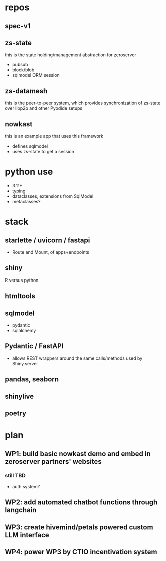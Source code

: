 # repos

## spec-v1



## zs-state

this is the state holding/management abstraction for zeroserver

- pubsub
- block/blob
- sqlmodel ORM session

## zs-datamesh

this is the peer-to-peer system, which provides synchronization of zs-state over libp2p and other Pyodide setups 

## nowkast

this is an example app that uses this framework

- defines sqlmodel 
- uses zs-state to get a session




# python use

- 3.11+
- typing
- dataclasses, extensions from SqlModel
- metaclasses?



# stack

## starlette / uvicorn / fastapi

- Route and Mount, of apps+endpoints

## shiny

R versus python

## htmltools

## sqlmodel

- pydantic
- sqlalchemy

## Pydantic / FastAPI 

- allows REST wrappers around the same calls/methods used by Shiny.server

## pandas, seaborn

## shinylive

## poetry




# plan

## WP1: build basic nowkast demo and embed in zeroserver partners' websites

### still TBD

- auth system?

## WP2: add automated chatbot functions through langchain

## WP3: create hivemind/petals powered custom LLM interface

## WP4: power WP3 by CTIO incentivation system
